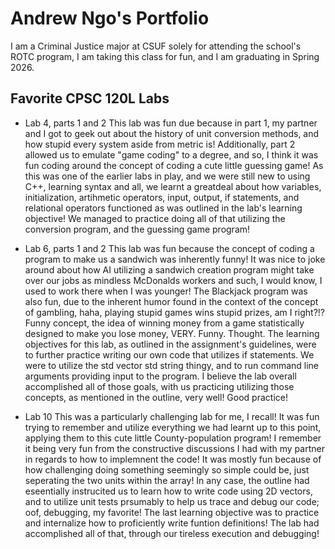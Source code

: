 
# Andrew Ngo's Portfolio

I am a Criminal Justice major at CSUF solely for attending the school's ROTC program, I am taking this class for fun, and I am graduating in Spring 2026.

## Favorite CPSC 120L Labs

* Lab 4, parts 1 and 2
This lab was fun due because in part 1, my partner and I got to geek out about the history of unit conversion methods, and how stupid every system aside from metric is! Additionally, part 2 allowed us to emulate "game coding" to a degree, and so, I think it was fun coding around the concept of coding a cute little guessing game! As this was one of the earlier labs in play, and we were still new to using C++, learning syntax and all, we learnt a greatdeal about how variables, initialization, artihmetic operators, input, output, if statements, and relational operators functioned as was outlined in the lab's learning objective! We managed to practice doing all of that utilizing the conversion program, and the guessing game program!

* Lab 6, parts 1 and 2
This lab was fun because the concept of coding a program to make us a sandwich was inherently funny! It was nice to joke around about how AI utilizing a sandwich creation program might take over our jobs as mindless McDonalds workers and such, I would know, I used to work there when I was younger! The Blackjack program was also fun, due to the inherent humor found in the context of the concept of gambling, haha, playing stupid games wins stupid prizes, am I right?!? Funny concept, the idea of winning money from a game statistically designed to make you lose money, VERY. Funny. Thought. The learning objectives for this lab, as outlined in the assignment's guidelines, were to further practice writing our own code that utilizes if statements. We were to utilize the std vector std string thingy, and to run command line arguments providing input to the program. I believe the lab overall accomplished all of those goals, with us practicing utilizing those concepts, as mentioned in the outline, very well! Good practice!

* Lab 10
This was a particularly challenging lab for me, I recall! It was fun trying to remember and utilize everything we had learnt up to this point, applying them to this cute little County-population program! I remember it being very fun from the constructive discussions I had with my partner in regards to how to implemnent the code! It was mostly fun because of how challenging doing something seemingly so simple could be, just seperating the two units within the array! In any case, the outline had eseentially instrucited us to learn how to write code using 2D vectors, and to utilize unit tests prsumably to help us trace and debug our code; oof, debugging, my favorite! The last learning objective was to practice and internalize how to proficiently write funtion definitions! The lab had accomplished all of that, through our tireless execution and debugging!

